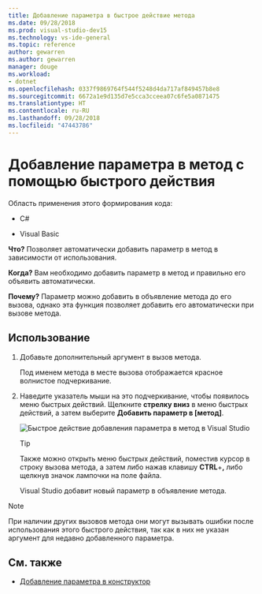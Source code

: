 ```yaml
---
title: Добавление параметра в быстрое действие метода
ms.date: 09/28/2018
ms.prod: visual-studio-dev15
ms.technology: vs-ide-general
ms.topic: reference
author: gewarren
ms.author: gewarren
manager: douge
ms.workload:
- dotnet
ms.openlocfilehash: 0337f9869764f544f5248d4da717af849457b8e8
ms.sourcegitcommit: 6672a1e9d135d7e5cca3cceea07c6fe5a0871475
ms.translationtype: HT
ms.contentlocale: ru-RU
ms.lasthandoff: 09/28/2018
ms.locfileid: "47443786"
---
```

# <a name="add-a-parameter-to-a-method-using-a-quick-action"></a>Добавление параметра в метод с помощью быстрого действия

Область применения этого формирования кода:

- C#

- Visual Basic

**Что?** Позволяет автоматически добавить параметр в метод в зависимости от использования.

**Когда?** Вам необходимо добавить параметр в метод и правильно его объявить автоматически.

**Почему?** Параметр можно добавить в объявление метода до его вызова, однако эта функция позволяет добавить его автоматически при вызове метода.

## <a name="how-to-use-it"></a>Использование

1. Добавьте дополнительный аргумент в вызов метода.

   Под именем метода в месте вызова отображается красное волнистое подчеркивание.

2. Наведите указатель мыши на это подчеркивание, чтобы появилось меню быстрых действий. Щелкните **стрелку вниз** в меню быстрых действий, а затем выберите **Добавить параметр в [метод]**.

   ![Быстрое действие добавления параметра в метод в Visual Studio](media/add-parameter-to-method.png)

   > [!TIP]
   > Также можно открыть меню быстрых действий, поместив курсор в строку вызова метода, а затем либо нажав клавишу **CTRL**+**,** либо щелкнув значок лампочки на поле файла.

   Visual Studio добавит новый параметр в объявление метода.

> [!NOTE]
> При наличии других вызовов метода они могут вызывать ошибки после использования этого быстрого действия, так как в них не указан аргумент для недавно добавленного параметра.

## <a name="see-also"></a>См. также

- [Добавление параметра в конструктор](generate-constructor.md#addparameter)